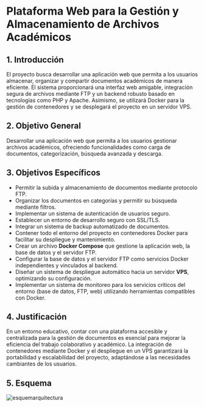 # **Plataforma Web para la Gestión y Almacenamiento de Archivos Académicos**

## **1. Introducción**  
El proyecto busca desarrollar una aplicación web que permita a los usuarios almacenar, organizar y compartir documentos académicos de manera eficiente. El sistema proporcionará una interfaz web amigable, integración segura de archivos mediante FTP y un backend robusto basado en tecnologías como PHP y Apache. Asimismo, se utilizará Docker para la gestión de contenedores y se desplegará el proyecto en un servidor VPS.

## **2. Objetivo General**  
Desarrollar una aplicación web que permita a los usuarios gestionar archivos académicos, ofreciendo funcionalidades como carga de documentos, categorización, búsqueda avanzada y descarga.

## **3. Objetivos Específicos**  
- Permitir la subida y almacenamiento de documentos mediante protocolo FTP.  
- Organizar los documentos en categorías y permitir su búsqueda mediante filtros.  
- Implementar un sistema de autenticación de usuarios seguro.  
- Establecer un entorno de desarrollo seguro con SSL/TLS.  
- Integrar un sistema de backup automatizado de documentos.  
- Contener todo el entorno del proyecto en contenedores Docker para facilitar su despliegue y mantenimiento.  
- Crear un archivo **Docker Compose** que gestione la aplicación web, la base de datos y el servidor FTP.  
- Configurar la base de datos y el servidor FTP como servicios Docker independientes y vinculados al backend.  
- Diseñar un sistema de despliegue automático hacia un servidor **VPS**, optimizando su configuración.  
- Implementar un sistema de monitoreo para los servicios críticos del entorno (base de datos, FTP, web) utilizando herramientas compatibles con Docker.

## **4. Justificación**  
En un entorno educativo, contar con una plataforma accesible y centralizada para la gestión de documentos es esencial para mejorar la eficiencia del trabajo colaborativo y académico. La integración de contenedores mediante Docker y el despliegue en un VPS garantizará la portabilidad y escalabilidad del proyecto, adaptándose a las necesidades cambiantes de los usuarios.

## **5. Esquema**

![esquemarquitectura](https://github.com/user-attachments/assets/6139ca5c-465e-4a20-b649-97513631ebec)
